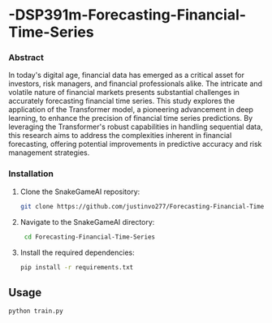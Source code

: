 # -DSP391m-Forecasting-Financial-Time-Series


### Abstract
In today's digital age, financial data has emerged as a critical asset for investors, risk managers, and financial professionals alike. The intricate and volatile nature of financial markets presents substantial challenges in accurately forecasting financial time series. This study explores the application of the Transformer model, a pioneering advancement in deep learning, to enhance the precision of financial time series predictions. By leveraging the Transformer's robust capabilities in handling sequential data, this research aims to address the complexities inherent in financial forecasting, offering potential improvements in predictive accuracy and risk management strategies.


### Installation
1. Clone the SnakeGameAI repository:
   ```bash
   git clone https://github.com/justinvo277/Forecasting-Financial-Time-Series.git
   ```
2. Navigate to the SnakeGameAI directory:
   ```bash
    cd Forecasting-Financial-Time-Series
   ```
3. Install the required dependencies:
   ```bash
   pip install -r requirements.txt
   ```

## Usage
```bash
python train.py
```
